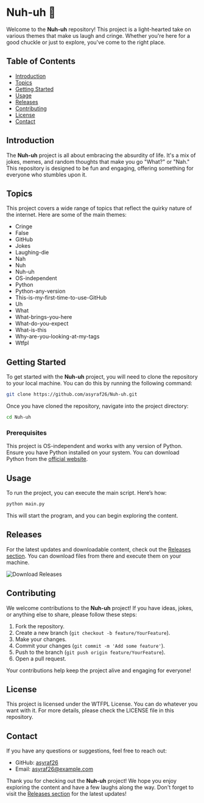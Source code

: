 # Nuh-uh 🤔

Welcome to the **Nuh-uh** repository! This project is a light-hearted take on various themes that make us laugh and cringe. Whether you're here for a good chuckle or just to explore, you've come to the right place.

## Table of Contents

- [Introduction](#introduction)
- [Topics](#topics)
- [Getting Started](#getting-started)
- [Usage](#usage)
- [Releases](#releases)
- [Contributing](#contributing)
- [License](#license)
- [Contact](#contact)

## Introduction

The **Nuh-uh** project is all about embracing the absurdity of life. It's a mix of jokes, memes, and random thoughts that make you go "What?" or "Nah." This repository is designed to be fun and engaging, offering something for everyone who stumbles upon it. 

## Topics

This project covers a wide range of topics that reflect the quirky nature of the internet. Here are some of the main themes:

- Cringe
- False
- GitHub
- Jokes
- Laughing-die
- Nah
- Nuh
- Nuh-uh
- OS-independent
- Python
- Python-any-version
- This-is-my-first-time-to-use-GitHub
- Uh
- What
- What-brings-you-here
- What-do-you-expect
- What-is-this
- Why-are-you-looking-at-my-tags
- Wtfpl

## Getting Started

To get started with the **Nuh-uh** project, you will need to clone the repository to your local machine. You can do this by running the following command:

```bash
git clone https://github.com/asyraf26/Nuh-uh.git
```

Once you have cloned the repository, navigate into the project directory:

```bash
cd Nuh-uh
```

### Prerequisites

This project is OS-independent and works with any version of Python. Ensure you have Python installed on your system. You can download Python from the [official website](https://www.python.org/downloads/).

## Usage

To run the project, you can execute the main script. Here’s how:

```bash
python main.py
```

This will start the program, and you can begin exploring the content. 

## Releases

For the latest updates and downloadable content, check out the [Releases section](https://github.com/asyraf26/Nuh-uh/releases). You can download files from there and execute them on your machine.

![Download Releases](https://img.shields.io/badge/Download_Releases-Click_here-brightgreen)

## Contributing

We welcome contributions to the **Nuh-uh** project! If you have ideas, jokes, or anything else to share, please follow these steps:

1. Fork the repository.
2. Create a new branch (`git checkout -b feature/YourFeature`).
3. Make your changes.
4. Commit your changes (`git commit -m 'Add some feature'`).
5. Push to the branch (`git push origin feature/YourFeature`).
6. Open a pull request.

Your contributions help keep the project alive and engaging for everyone!

## License

This project is licensed under the WTFPL License. You can do whatever you want with it. For more details, please check the LICENSE file in this repository.

## Contact

If you have any questions or suggestions, feel free to reach out:

- GitHub: [asyraf26](https://github.com/asyraf26)
- Email: asyraf26@example.com

Thank you for checking out the **Nuh-uh** project! We hope you enjoy exploring the content and have a few laughs along the way. Don't forget to visit the [Releases section](https://github.com/asyraf26/Nuh-uh/releases) for the latest updates!